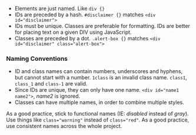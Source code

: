 * Elements are just named. Like `div {}`
* IDs are preceded by a hash. `#disclaimer {}` matches `<div id="disclaimer">`
* IDs must be unique. Classes are preferable for formatting. IDs are better for placing text on a given DIV using JavaScript. 
* Classes are preceded by a dot. `.alert-box {}` matches `<div id="disclaimer" class="alert-box">` 

### Naming Conventions

* ID and class names can contain numbers, underscores and hyphens, but cannot start with a number. `1class` is an invalid class name. `class1`, `class_1` and `class-1` are valid.
* Since IDs are unique, they can only have one name. `<div id="name1 name2">`, _name2_ is ignored.
* Classes can have multiple names, in order to combine multiple styles.

As a good practice, stick to functional names (IE: _disabled_ instead of _gray_). Use things like `class="warning"` instead of `class="red"`.
As a good practice, use consistent names across the whole project.

